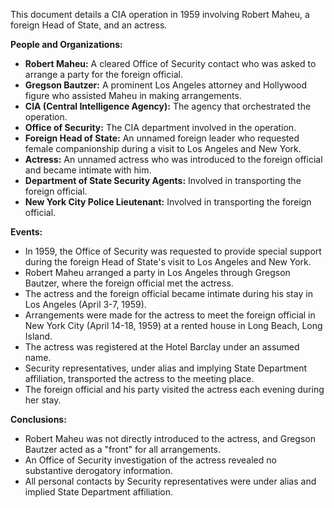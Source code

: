 This document details a CIA operation in 1959 involving Robert Maheu, a foreign Head of State, and an actress.

**People and Organizations:**

*   **Robert Maheu:** A cleared Office of Security contact who was asked to arrange a party for the foreign official.
*   **Gregson Bautzer:** A prominent Los Angeles attorney and Hollywood figure who assisted Maheu in making arrangements.
*   **CIA (Central Intelligence Agency):** The agency that orchestrated the operation.
*   **Office of Security:** The CIA department involved in the operation.
*   **Foreign Head of State:** An unnamed foreign leader who requested female companionship during a visit to Los Angeles and New York.
*   **Actress:** An unnamed actress who was introduced to the foreign official and became intimate with him.
*   **Department of State Security Agents:** Involved in transporting the foreign official.
*   **New York City Police Lieutenant:** Involved in transporting the foreign official.

**Events:**

*   In 1959, the Office of Security was requested to provide special support during the foreign Head of State's visit to Los Angeles and New York.
*   Robert Maheu arranged a party in Los Angeles through Gregson Bautzer, where the foreign official met the actress.
*   The actress and the foreign official became intimate during his stay in Los Angeles (April 3-7, 1959).
*   Arrangements were made for the actress to meet the foreign official in New York City (April 14-18, 1959) at a rented house in Long Beach, Long Island.
*   The actress was registered at the Hotel Barclay under an assumed name.
*   Security representatives, under alias and implying State Department affiliation, transported the actress to the meeting place.
*   The foreign official and his party visited the actress each evening during her stay.

**Conclusions:**

*   Robert Maheu was not directly introduced to the actress, and Gregson Bautzer acted as a "front" for all arrangements.
*   An Office of Security investigation of the actress revealed no substantive derogatory information.
*   All personal contacts by Security representatives were under alias and implied State Department affiliation.